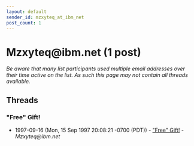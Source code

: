```yaml
---
layout: default
sender_id: mzxyteq_at_ibm_net
post_count: 1
---
```


# Mzxyteq<span>@</span>ibm.net (1 post)

_Be aware that many list participants used multiple email addresses over their time active on the list. As such this page may not contain all threads available._

## Threads

### "Free" Gift!
+ 1997-09-16 (Mon, 15 Sep 1997 20:08:21 -0700 (PDT)) - ["Free" Gift!](/archive/1997/09/0f23982040e0dc574041cd3373a3a252b7b7a781e611925f23c5470ea432c23e) - _Mzxyteq@ibm.net_

